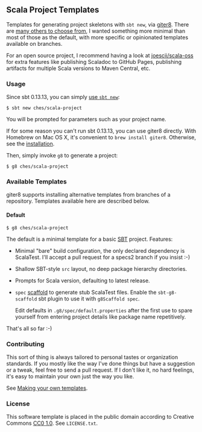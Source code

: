 Scala Project Templates
-----------------------

Templates for generating project skeletons with `sbt new`, via [giter8]. There
are [many others to choose from][templates], I wanted something more minimal
than most of those as the default, with more specific or opinionated templates
available on branches.

For an open source project, I recommend having a look at
[joescii/scala-oss][oss] for extra features like publishing Scaladoc to GitHub
Pages, publishing artifacts for multiple Scala versions to Maven Central, etc.

### Usage ###

Since sbt 0.13.13, you can simply [use `sbt new`][sbt new]:

    $ sbt new ches/scala-project

You will be prompted for parameters such as your project name.

If for some reason you can't run sbt 0.13.13, you can use giter8 directly.
With Homebrew on Mac OS X, it's convenient to `brew install giter8`. Otherwise,
see the [installation].

Then, simply invoke `g8` to generate a project:

    $ g8 ches/scala-project

### Available Templates ###

giter8 supports installing alternative templates from branches of a repository.
Templates available here are described below.

#### Default

    $ g8 ches/scala-project

The default is a minimal template for a basic [SBT] project. Features:

  - Minimal "bare" build configuration, the only declared dependency is
    ScalaTest. I'll accept a pull request for a specs2 branch if you insist :-)
  - Shallow SBT-style `src` layout, no deep package hierarchy directories.
  - Prompts for Scala version, defaulting to latest release.
  - `spec` [scaffold] to generate stub ScalaTest files. Enable the
    `sbt-g8-scaffold` sbt plugin to use it with `g8Scaffold spec`.

    Edit defaults in `.g8/spec/default.properties` after the first use to spare
    yourself from entering project details like package name repetitively.

That's all so far :-)

### Contributing

This sort of thing is always tailored to personal tastes or organization
standards. If you mostly like the way I've done things but have a suggestion or
a tweak, feel free to send a pull request. If I don't like it, no hard feelings,
it's easy to maintain your own just the way you like.

See [Making your own templates].

### License

This software template is placed in the public domain according to Creative
Commons [CC0 1.0]. See `LICENSE.txt`.

[giter8]: https://github.com/foundweekends/giter8
[templates]: https://github.com/foundweekends/giter8/wiki/giter8-templates
[oss]: https://github.com/joescii/scala-oss.g8
[sbt new]: http://www.scala-sbt.org/0.13/docs/sbt-new-and-Templates.html
[installation]: http://www.foundweekends.org/giter8/setup.html
[SBT]: http://www.scala-sbt.org/
[scaffold]: http://www.foundweekends.org/giter8/scaffolding.html
[Making your own templates]: http://www.foundweekends.org/giter8/template.html
[CC0 1.0]: https://creativecommons.org/publicdomain/zero/1.0/
